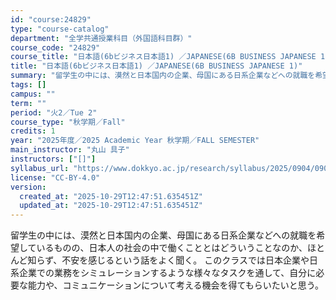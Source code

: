 ```yaml
---
id: "course:24829"
type: "course-catalog"
department: "全学共通授業科目（外国語科目群）"
course_code: "24829"
course_title: "日本語(6bビジネス日本語1) ／JAPANESE(6B BUSINESS JAPANESE 1)"
title: "日本語(6bビジネス日本語1) ／JAPANESE(6B BUSINESS JAPANESE 1)"
summary: "留学生の中には、漠然と日本国内の企業、母国にある日系企業などへの就職を希望しているものの、日本人の社会の中で働くこととはどういうことなのか、ほとんど知らず、不安を感じるという話をよく聞く。 このクラスでは日本企業や日系企業での業務をシミュレ…"
tags: []
campus: ""
term: ""
period: "火2／Tue 2"
course_type: "秋学期／Fall"
credits: 1
year: "2025年度／2025 Academic Year 秋学期／FALL SEMESTER"
main_instructor: "丸山 具子"
instructors: ["[]"]
syllabus_url: "https://www.dokkyo.ac.jp/research/syllabus/2025/0904/0904_24829_ja_JP.html"
license: "CC-BY-4.0"
version:
  created_at: "2025-10-29T12:47:51.635451Z"
  updated_at: "2025-10-29T12:47:51.635451Z"
---
```

留学生の中には、漠然と日本国内の企業、母国にある日系企業などへの就職を希望しているものの、日本人の社会の中で働くこととはどういうことなのか、ほとんど知らず、不安を感じるという話をよく聞く。 このクラスでは日本企業や日系企業での業務をシミュレーションするような様々なタスクを通して、自分に必要な能力や、コミュニケーションについて考える機会を得てもらいたいと思う。
